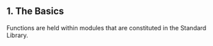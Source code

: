## **1. The Basics**

Functions are held within modules that are constituted in the Standard Library.
